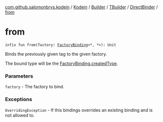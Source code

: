[com.github.salomonbrys.kodein](../../../../index.md) / [Kodein](../../../index.md) / [Builder](../../index.md) / [TBuilder](../index.md) / [DirectBinder](index.md) / [from](.)

# from

`infix fun from(factory: `[`FactoryBinding`](../../../../-factory-binding/index.md)`<*, *>): Unit`

Binds the previously given tag to the given factory.

The bound type will be the [FactoryBinding.createdType](../../../../-factory-binding/created-type.md).

### Parameters

`factory` - The factory to bind.

### Exceptions

`OverridingException` - If this bindings overrides an existing binding and is not allowed to.
